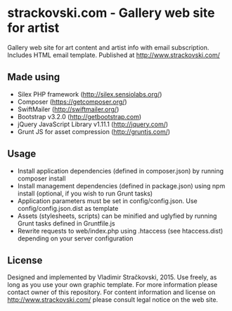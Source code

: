 strackovski.com - Gallery web site for artist
=========
Gallery web site for art content and artist info with email subscription. Includes HTML email template.
Published at http://www.strackovski.com/

Made using
----
  * Silex PHP framework (http://silex.sensiolabs.org/)
  * Composer (https://getcomposer.org/)
  * SwiftMailer (http://swiftmailer.org/)
  * Bootstrap v3.2.0 (http://getbootstrap.com)
  * jQuery JavaScript Library v1.11.1 (http://jquery.com/)
  * Grunt JS for asset compression (http://gruntjs.com/)

Usage
----
  * Install application dependencies (defined in composer.json) by running composer install
  * Install management dependencies (defined in package.json) using npm install (optional, if you wish to run Grunt tasks)
  * Application parameters must be set in config/config.json. Use config/config.json.dist as template
  * Assets (stylesheets, scripts) can be minified and uglyfied by running Grunt tasks defined in Gruntfile.js
  * Rewrite requests to web/index.php using .htaccess (see htaccess.dist) depending on your server configuration

License
----
Designed and implemented by Vladimir Stračkovski, 2015. Use freely, as long as you use your own
graphic template. For more information please contact owner of this repository. For content information and license on
http://www.strackovski.com/ please consult legal notice on the web site.
